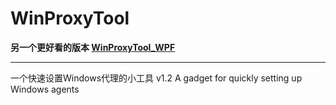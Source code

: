 # WinProxyTool

**另一个更好看的版本 [WinProxyTool_WPF](https://github.com/yinleren6/WinProxyTool_WPF)**

___

一个快速设置Windows代理的小工具 v1.2
A gadget for quickly setting up Windows agents
